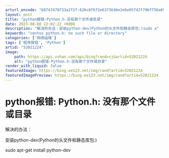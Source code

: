 ```yaml
---
arturl_encode: "68747470733a2f2f:626c6f672e6373646e2e6e65742f796f756a69616e7a686f75:2f61727469636c652f64657461696c732f3532303231323234"
layout: post
title: "python报错-Python.h-没有那个文件或目录"
date: 2023-08-08 22:02:22 +0800
description: "解决的办法：安装python-dev(Python的头文件和静态库包:)sudo a"
keywords: "centos python.h: no such file or directory"
categories: ['网络运维']
tags: ['程序报错', 'Python']
artid: "52021224"
image:
    path: https://api.vvhan.com/api/bing?rand=sj&artid=52021224
    alt: "python报错-Python.h-没有那个文件或目录"
render_with_liquid: false
featuredImage: https://bing.ee123.net/img/rand?artid=52021224
featuredImagePreview: https://bing.ee123.net/img/rand?artid=52021224
---
```


# python报错: Python.h: 没有那个文件或目录

解决的办法：
  
安装python-dev(Python的头文件和静态库包:)
  
sudo apt-get install python-dev
